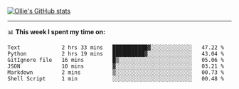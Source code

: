 <!--
**icedpanda/icedpanda** is a ✨ _special_ ✨ repository because its `README.md` (this file) appears on your GitHub profile.

Here are some ideas to get you started:

- 🔭 I’m currently working on ...
- 🌱 I’m currently learning ...
- 👯 I’m looking to collaborate on ...
- 🤔 I’m looking for help with ...
- 💬 Ask me about ...
- 📫 How to reach me: ...
- 😄 Pronouns: ...
- ⚡ Fun fact: ...
-->
[![Ollie's GitHub stats](https://github-readme-stats.vercel.app/api?username=icedpanda&count_private=true&show_icons=true&hide=prs)](https://github.com/icedpanda)

---
📊 **This week I spent my time on:**
<!--START_SECTION:waka-->

```text
Text             2 hrs 33 mins   ███████████▓░░░░░░░░░░░░░   47.22 %
Python           2 hrs 19 mins   ██████████▓░░░░░░░░░░░░░░   43.04 %
GitIgnore file   16 mins         █▒░░░░░░░░░░░░░░░░░░░░░░░   05.06 %
JSON             10 mins         ▓░░░░░░░░░░░░░░░░░░░░░░░░   03.21 %
Markdown         2 mins          ▒░░░░░░░░░░░░░░░░░░░░░░░░   00.73 %
Shell Script     1 min           ░░░░░░░░░░░░░░░░░░░░░░░░░   00.48 %
```

<!--END_SECTION:waka-->
